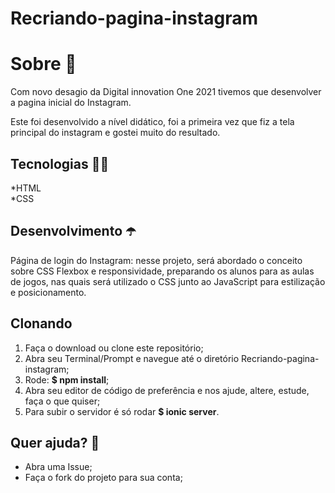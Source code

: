 # Recriando-pagina-instagram

# Sobre :speech_balloon:
Com novo desagio da Digital innovation One 2021 tivemos que desenvolver a pagina inicial do Instagram.

Este foi desenvolvido a nível didático, foi a primeira vez que fiz a tela principal do instagram e gostei muito do resultado.

## Tecnologias :woman_technologist:	
 *HTML
 <br>
 *CSS <br>

 
 ## Desenvolvimento :open_umbrella:	
 Página de login do Instagram: nesse projeto, será abordado o conceito sobre CSS Flexbox e responsividade, preparando os alunos para as aulas de jogos, nas quais será utilizado o CSS junto ao JavaScript para estilização e posicionamento.

## Clonando
1. Faça o download ou clone este repositório;
1. Abra seu Terminal/Prompt e navegue até o diretório Recriando-pagina-instagram;
1. Rode: **$ npm install**;
1. Abra seu editor de código de preferência e nos ajude, altere, estude, faça o que quiser;
1. Para subir o servidor é só rodar **$ ionic server**.

## Quer ajuda? :round_pushpin:
* Abra uma Issue;
* Faça o fork do projeto para sua conta;
